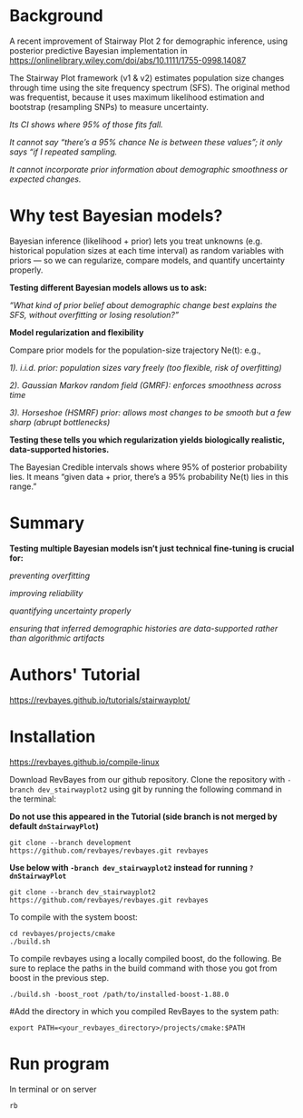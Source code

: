 # Background
A recent improvement of Stairway Plot 2 for demographic inference, using posterior predictive Bayesian implementation in
https://onlinelibrary.wiley.com/doi/abs/10.1111/1755-0998.14087

The Stairway Plot framework (v1 & v2) estimates population size changes through time using the site frequency spectrum (SFS).
The original method was frequentist, because it uses maximum likelihood estimation and bootstrap (resampling SNPs) to measure uncertainty.

_Its CI shows where 95% of those fits fall._

_It cannot say “there’s a 95% chance Ne is between these values”; it only says “if I repeated sampling._

_It cannot incorporate prior information about demographic smoothness or expected changes._

# Why test Bayesian models?
Bayesian inference (likelihood + prior) lets you treat unknowns (e.g. historical population sizes at each time interval) as random variables with priors — 
so we can regularize, compare models, and quantify uncertainty properly.

**Testing different Bayesian models allows us to ask:**

_“What kind of prior belief about demographic change best explains the SFS, without overfitting or losing resolution?”_


**Model regularization and flexibility**

Compare prior models for the population-size trajectory Ne(t): e.g.,

_1). i.i.d. prior: population sizes vary freely (too flexible, risk of overfitting)_

_2). Gaussian Markov random field (GMRF): enforces smoothness across time_

_3). Horseshoe (HSMRF) prior: allows most changes to be smooth but a few sharp (abrupt bottlenecks)_


**Testing these tells you which regularization yields biologically realistic, data-supported histories.**

The Bayesian Credible intervals shows where 95% of posterior probability lies.
It means “given data + prior, there’s a 95% probability Ne(t) lies in this range.”

# Summary
**Testing multiple Bayesian models isn’t just technical fine-tuning is crucial for:**

_preventing overfitting_

_improving reliability_

_quantifying uncertainty properly_

_ensuring that inferred demographic histories are data-supported rather than algorithmic artifacts_

# Authors' Tutorial
https://revbayes.github.io/tutorials/stairwayplot/

# Installation
https://revbayes.github.io/compile-linux

Download RevBayes from our github repository. Clone the repository with ```-branch dev_stairwayplot2``` using git by running the following command in the terminal:

**Do not use this appeared in the Tutorial (side branch is not merged by default ```dnStairwayPlot```)**

```git clone --branch development https://github.com/revbayes/revbayes.git revbayes```

**Use below with ```-branch dev_stairwayplot2``` instead for running ```?dnStairwayPlot```**
```
git clone --branch dev_stairwayplot2 https://github.com/revbayes/revbayes.git revbayes
```
To compile with the system boost:
```
cd revbayes/projects/cmake
./build.sh
```
To compile revbayes using a locally compiled boost, do the following. Be sure to replace the paths in the build command with those you got from boost in the previous step.
```
./build.sh -boost_root /path/to/installed-boost-1.88.0
```
#Add the directory in which you compiled RevBayes to the system path:
```
export PATH=<your_revbayes_directory>/projects/cmake:$PATH 
```
# Run program
In terminal or on server
```
rb
```


